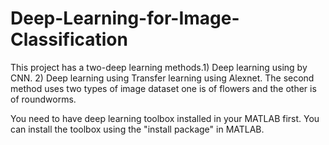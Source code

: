 # Deep-Learning-for-Image-Classification
This project has a two-deep learning methods.1) Deep learning using by CNN. 2) Deep learning using Transfer learning using Alexnet. The second method uses two types of image dataset one is of flowers and the other is of roundworms.

You need to have deep learning toolbox installed in your MATLAB first.
You can install the toolbox using the "install package" in MATLAB.
